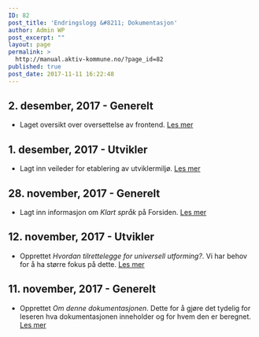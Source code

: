```yaml
---
ID: 82
post_title: 'Endringslogg &#8211; Dokumentasjon'
author: Admin WP
post_excerpt: ""
layout: page
permalink: >
  http://manual.aktiv-kommune.no/?page_id=82
published: true
post_date: 2017-11-11 16:22:48
---
```

## 2. desember, 2017 - Generelt
- Laget oversikt over oversettelse av frontend. [Les mer](https://manual.aktiv-kommune.no/?p=378)

## 1. desember, 2017 - Utvikler
- Lagt inn veileder for etablering av utviklermiljø. [Les mer](https://manual.aktiv-kommune.no/?p=370)

## 28. november, 2017 - Generelt
- Lagt inn informasjon om *Klart språk* på Forsiden. [Les mer](https://manual.aktiv-kommune.no) 

## 12. november, 2017 - Utvikler
- Opprettet *Hvordan tilrettelegge for universell utforming?*. Vi har behov for å ha større fokus på dette. [Les mer](http://manual.aktiv-kommune.no/?p=247)

## 11. november, 2017 - Generelt
- Opprettet *Om denne dokumentasjonen*. Dette for å gjøre det tydelig for leseren hva dokumentasjonen inneholder og for hvem den er beregnet. [Les mer](http://manual.aktiv-kommune.no/?page_id=37)